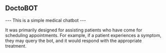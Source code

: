 ## DoctoBOT

--- This is a simple medical chatbot ---

It was primarily designed for assisting patients who have come for scheduling appointments.
For example, if a patient experiences a symptom, they may query the bot, and it would respond with the appropriate treatment.
